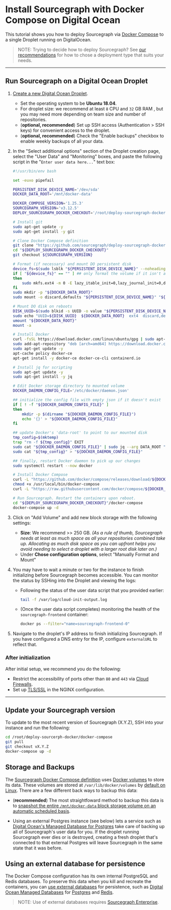 # Install Sourcegraph with Docker Compose on Digital Ocean

This tutorial shows you how to deploy Sourcegraph via [Docker Compose](https://docs.docker.com/compose/) to a single Droplet running on DigitalOcean.

> NOTE: Trying to decide how to deploy Sourcegraph? See [our recommendations](../index.md) for how to chose a deployment type that suits your needs.

---

## Run Sourcegraph on a Digital Ocean Droplet

1. [Create a new Digital Ocean Droplet](https://cloud.digitalocean.com/droplets/new).

    * Set the operating system to be **Ubuntu 18.04**.
    * For droplet size: we recommend at least `8` CPU and `32` GB RAM , but you may need more depending on team size and number of repositories.
    * (**optional, recommended**) Set up SSH access (Authentication > SSH keys) for convenient access to the droplet.
    * (**optional, recommended**) Check the "Enable backups" checkbox to enable weekly backups of all your data.

1. In the "Select additional options" section of the Droplet creation page, select the "User Data" and "Monitoring" boxes,
   and paste the following script in the "`Enter user data here...`" text box:

    ```bash
    #!/usr/bin/env bash

    set -euxo pipefail

    PERSISTENT_DISK_DEVICE_NAME='/dev/sda'
    DOCKER_DATA_ROOT='/mnt/docker-data'

    DOCKER_COMPOSE_VERSION='1.25.3'
    SOURCEGRAPH_VERSION='v3.12.5'
    DEPLOY_SOURCEGRAPH_DOCKER_CHECKOUT='/root/deploy-sourcegraph-docker'

    # Install git
    sudo apt-get update -y
    sudo apt-get install -y git

    # Clone Docker Compose definition
    git clone "https://github.com/sourcegraph/deploy-sourcegraph-docker.git" "${DEPLOY_SOURCEGRAPH_DOCKER_CHECKOUT}"
    cd "${DEPLOY_SOURCEGRAPH_DOCKER_CHECKOUT}"
    git checkout ${SOURCEGRAPH_VERSION}

    # Format (if necessary) and mount DO persistent disk
    device_fs=$(sudo lsblk "${PERSISTENT_DISK_DEVICE_NAME}" --noheadings --output fsType)
    if [ "${device_fs}" == "" ] ## only format the volume if it isn't already formatted
    then
        sudo mkfs.ext4 -m 0 -E lazy_itable_init=0,lazy_journal_init=0,discard "${PERSISTENT_DISK_DEVICE_NAME}"
    fi
    sudo mkdir -p "${DOCKER_DATA_ROOT}"
    sudo mount -o discard,defaults "${PERSISTENT_DISK_DEVICE_NAME}" "${DOCKER_DATA_ROOT}"

    # Mount DO disk on reboots
    DISK_UUID=$(sudo blkid -s UUID -o value "${PERSISTENT_DISK_DEVICE_NAME}")
    sudo echo "UUID=${DISK_UUID}  ${DOCKER_DATA_ROOT}  ext4  discard,defaults,nofail  0  2" >> '/etc/fstab'
    umount "${DOCKER_DATA_ROOT}"
    mount -a

    # Install Docker
    curl -fsSL https://download.docker.com/linux/ubuntu/gpg | sudo apt-key add -
    sudo add-apt-repository "deb [arch=amd64] https://download.docker.com/linux/ubuntu $(lsb_release -cs) stable"
    sudo apt-get update -y
    apt-cache policy docker-ce
    apt-get install -y docker-ce docker-ce-cli containerd.io

    # Install jq for scripting
    sudo apt-get update -y
    sudo apt-get install -y jq

    # Edit Docker storage directory to mounted volume
    DOCKER_DAEMON_CONFIG_FILE='/etc/docker/daemon.json'

    ## initialize the config file with empty json if it doesn't exist
    if [ ! -f "${DOCKER_DAEMON_CONFIG_FILE}" ]
    then
        mkdir -p $(dirname "${DOCKER_DAEMON_CONFIG_FILE}")
        echo '{}' > "${DOCKER_DAEMON_CONFIG_FILE}"
    fi

    ## update Docker's 'data-root' to point to our mounted disk
    tmp_config=$(mktemp)
    trap "rm -f ${tmp_config}" EXIT
    sudo cat "${DOCKER_DAEMON_CONFIG_FILE}" | sudo jq --arg DATA_ROOT "${DOCKER_DATA_ROOT}" '.["data-root"]=$DATA_ROOT' > "${tmp_config}"
    sudo cat "${tmp_config}" > "${DOCKER_DAEMON_CONFIG_FILE}"

    ## finally, restart Docker daemon to pick up our changes
    sudo systemctl restart --now docker

    # Install Docker Compose
    curl -L "https://github.com/docker/compose/releases/download/${DOCKER_COMPOSE_VERSION}/docker-compose-$(uname -s)-$(uname -m)" -o /usr/local/bin/docker-compose
    chmod +x /usr/local/bin/docker-compose
    curl -L "https://raw.githubusercontent.com/docker/compose/${DOCKER_COMPOSE_VERSION}/contrib/completion/bash/docker-compose" -o /etc/bash_completion.d/docker-compose

    # Run Sourcegraph. Restart the containers upon reboot.
    cd "${DEPLOY_SOURCEGRAPH_DOCKER_CHECKOUT}"/docker-compose
    docker-compose up -d
    ```

1. Click on "Add Volume" and add new block storage with the following settings:

    * **Size**: We recommend >> 250 GB. *(As a rule of thumb, Sourcegraph needs at least as much space as all your repositories combined take up. Allocating as much disk space as you can upfront helps you avoid needing to select a droplet with a larger root disk later on.)*
    * Under **Chose configuration options**, select "Manually Format and Mount"

1. You may have to wait a minute or two for the instance to finish initializing before Sourcegraph becomes accessible. You can monitor the status by SSHing into the Droplet and viewing the logs:

      * Following the status of the user data script that you provided earlier:

          ```bash
          tail -f /var/log/cloud-init-output.log
          ```

      * (Once the user data script completes) monitoring the health of the `sourcegraph-frontend` container:

        ```bash
        docker ps --filter="name=sourcegraph-frontend-0"
        ```

1. Navigate to the droplet's IP address to finish initializing Sourcegraph. If you have configured a
   DNS entry for the IP, configure `externalURL` to reflect that.

### After initialization

After initial setup, we recommend you do the following:

* Restrict the accessibility of ports other than `80` and `443` via [Cloud
  Firewalls](https://www.digitalocean.com/docs/networking/firewalls/quickstart/).
* Set up [TLS/SSL](../../nginx.md#nginx-ssl-https-configuration) in the NGINX configuration.

---

## Update your Sourcegraph version

To update to the most recent version of Sourcegraph (X.Y.Z), SSH into your instance and run the following:

```bash
cd /root/deploy-sourcerph-docker/docker-compose
git pull
git checkout vX.Y.Z
docker-compose up -d
```

## Storage and Backups

The [Sourcegraph Docker Compose definition](https://github.com/sourcegraph/deploy-sourcegraph-docker/blob/master/docker-compose/docker-compose.yaml) uses [Docker volumes](https://docs.docker.com/storage/volumes/) to store its data. These volumes are stored at `/var/lib/docker/volumes` by [default on Linux](https://docs.docker.com/storage/#choose-the-right-type-of-mount). There are a few different back ways to backup this data:

* (**recommended**) The most straightfoward method to backup this data is to [snapshot the entire `/mnt/docker-data` block storage volume on an automatic scheduled basis](https://www.digitalocean.com/docs/images/snapshots/).

* Using an external Postgres instance (see below) lets a service such as [Digital Ocean's Managed Database for Postgres](https://www.digitalocean.com/products/managed-databases-postgresql/) take care of backing up all of Sourcegraph's user data for you. If the droplet running Sourcegraph ever dies or is destroyed, creating a fresh droplet that's connected to that external Postgres will leave Sourcegraph in the same state that it was before.

## Using an external database for persistence

The Docker Compose configuration has its own internal PostgreSQL and Redis databases. To preserve this data when you kill and recreate the containers, you can [use external databases](../../external_database.md) for persistence, such as [Digital Ocean Managed Databases](https://www.digitalocean.com/products/managed-databases/) for [Postgres](https://www.digitalocean.com/products/managed-databases-postgresql/) and [Redis](https://www.digitalocean.com/products/managed-databases-redis/).

> NOTE: Use of external databases requires [Sourcegraph Enterprise](https://about.sourcegraph.com/pricing).
